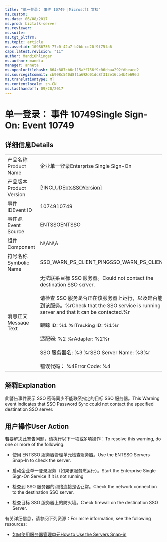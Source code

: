 ```yaml
---
title: "单一登录： 事件 10749 |Microsoft 文档"
ms.custom: 
ms.date: 06/08/2017
ms.prod: biztalk-server
ms.reviewer: 
ms.suite: 
ms.tgt_pltfrm: 
ms.topic: article
ms.assetid: 10986736-77c0-42a7-b2bb-cd20f9f75fa6
caps.latest.revision: "11"
author: MandiOhlinger
ms.author: mandia
manager: anneta
ms.openlocfilehash: 864c887cb6c115a2f766f9c06cbaa292fdbeace2
ms.sourcegitcommit: cb908c540d8f1a692d01dc8f313e16cb4b4e696d
ms.translationtype: MT
ms.contentlocale: zh-CN
ms.lasthandoff: 09/20/2017
---
```

# <a name="single-sign-on-event-10749"></a><span data-ttu-id="9a837-102">单一登录： 事件 10749</span><span class="sxs-lookup"><span data-stu-id="9a837-102">Single Sign-On: Event 10749</span></span>
## <a name="details"></a><span data-ttu-id="9a837-103">详细信息</span><span class="sxs-lookup"><span data-stu-id="9a837-103">Details</span></span>  
  
|||  
|-|-|  
|<span data-ttu-id="9a837-104">产品名称</span><span class="sxs-lookup"><span data-stu-id="9a837-104">Product Name</span></span>|<span data-ttu-id="9a837-105">企业单一登录</span><span class="sxs-lookup"><span data-stu-id="9a837-105">Enterprise Single Sign-On</span></span>|  
|<span data-ttu-id="9a837-106">产品版本</span><span class="sxs-lookup"><span data-stu-id="9a837-106">Product Version</span></span>|[!INCLUDE[btsSSOVersion](../includes/btsssoversion-md.md)]|  
|<span data-ttu-id="9a837-107">事件 ID</span><span class="sxs-lookup"><span data-stu-id="9a837-107">Event ID</span></span>|<span data-ttu-id="9a837-108">10749</span><span class="sxs-lookup"><span data-stu-id="9a837-108">10749</span></span>|  
|<span data-ttu-id="9a837-109">事件源</span><span class="sxs-lookup"><span data-stu-id="9a837-109">Event Source</span></span>|<span data-ttu-id="9a837-110">ENTSSO</span><span class="sxs-lookup"><span data-stu-id="9a837-110">ENTSSO</span></span>|  
|<span data-ttu-id="9a837-111">组件</span><span class="sxs-lookup"><span data-stu-id="9a837-111">Component</span></span>|<span data-ttu-id="9a837-112">N\A</span><span class="sxs-lookup"><span data-stu-id="9a837-112">N\A</span></span>|  
|<span data-ttu-id="9a837-113">符号名称</span><span class="sxs-lookup"><span data-stu-id="9a837-113">Symbolic Name</span></span>|<span data-ttu-id="9a837-114">SSO_WARN_PS_CLIENT_PING</span><span class="sxs-lookup"><span data-stu-id="9a837-114">SSO_WARN_PS_CLIENT_PING</span></span>|  
|<span data-ttu-id="9a837-115">消息正文</span><span class="sxs-lookup"><span data-stu-id="9a837-115">Message Text</span></span>|<span data-ttu-id="9a837-116">无法联系目标 SSO 服务器。</span><span class="sxs-lookup"><span data-stu-id="9a837-116">Could not contact the destination SSO server.</span></span><br /><br /> <span data-ttu-id="9a837-117">请检查 SSO 服务是否正在该服务器上运行，以及是否能够连接到该服务。%r</span><span class="sxs-lookup"><span data-stu-id="9a837-117">Check that the SSO service is running on that server and that it can be contacted.%r</span></span><br /><br /> <span data-ttu-id="9a837-118">跟踪 ID: %1 %r</span><span class="sxs-lookup"><span data-stu-id="9a837-118">Tracking ID: %1%r</span></span><br /><br /> <span data-ttu-id="9a837-119">适配器: %2 %r</span><span class="sxs-lookup"><span data-stu-id="9a837-119">Adapter: %2%r</span></span><br /><br /> <span data-ttu-id="9a837-120">SSO 服务器名: %3 %r</span><span class="sxs-lookup"><span data-stu-id="9a837-120">SSO Server Name: %3%r</span></span><br /><br /> <span data-ttu-id="9a837-121">错误代码： %4</span><span class="sxs-lookup"><span data-stu-id="9a837-121">Error Code: %4</span></span>|  
  
## <a name="explanation"></a><span data-ttu-id="9a837-122">解释</span><span class="sxs-lookup"><span data-stu-id="9a837-122">Explanation</span></span>  
 <span data-ttu-id="9a837-123">此警告事件表示 SSO 密码同步不能联系指定的目标 SSO 服务器。</span><span class="sxs-lookup"><span data-stu-id="9a837-123">This Warning event indicates that SSO Password Sync could not contact the specified destination SSO server.</span></span>  
  
## <a name="user-action"></a><span data-ttu-id="9a837-124">用户操作</span><span class="sxs-lookup"><span data-stu-id="9a837-124">User Action</span></span>  
 <span data-ttu-id="9a837-125">若要解决此警告问题，请执行以下一项或多项操作：</span><span class="sxs-lookup"><span data-stu-id="9a837-125">To resolve this warning, do one or more of the following:</span></span>  
  
-   <span data-ttu-id="9a837-126">使用 ENTSSO 服务器管理单元检查服务器。</span><span class="sxs-lookup"><span data-stu-id="9a837-126">Use the ENTSSO Servers Snap-In to check the server.</span></span>  
  
-   <span data-ttu-id="9a837-127">启动企业单一登录服务（如果该服务未运行）。</span><span class="sxs-lookup"><span data-stu-id="9a837-127">Start the Enterprise Single Sign-On Service if it is not running.</span></span>  
  
-   <span data-ttu-id="9a837-128">检查到 SSO 服务器的网络连接是否正常。</span><span class="sxs-lookup"><span data-stu-id="9a837-128">Check the network connection to the destination SSO server.</span></span>  
  
-   <span data-ttu-id="9a837-129">检查目标 SSO 服务器上的防火墙。</span><span class="sxs-lookup"><span data-stu-id="9a837-129">Check firewall on the destination SSO Server.</span></span>  
  
 <span data-ttu-id="9a837-130">有关详细信息，请参阅下列资源：</span><span class="sxs-lookup"><span data-stu-id="9a837-130">For more information, see the following resources:</span></span>  
  
-   [<span data-ttu-id="9a837-131">如何使用服务器管理单元</span><span class="sxs-lookup"><span data-stu-id="9a837-131">How to Use the Servers Snap-in</span></span>](../core/how-to-use-the-servers-snap-in.md)